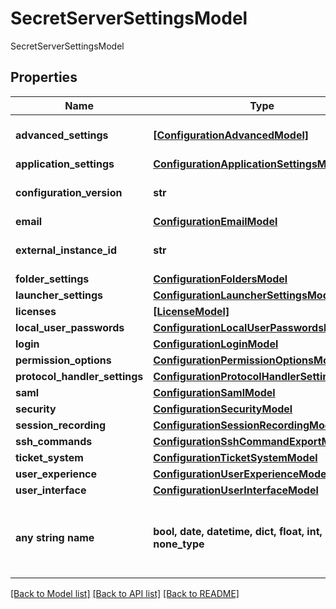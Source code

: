# SecretServerSettingsModel

SecretServerSettingsModel

## Properties
Name | Type | Description | Notes
------------ | ------------- | ------------- | -------------
**advanced_settings** | [**[ConfigurationAdvancedModel]**](ConfigurationAdvancedModel.md) | Advanced Configuration Settings | [optional] 
**application_settings** | [**ConfigurationApplicationSettingsModel**](ConfigurationApplicationSettingsModel.md) |  | [optional] 
**configuration_version** | **str** | Export Configuration Version | [optional] 
**email** | [**ConfigurationEmailModel**](ConfigurationEmailModel.md) |  | [optional] 
**external_instance_id** | **str** | ID for specific instance | [optional] 
**folder_settings** | [**ConfigurationFoldersModel**](ConfigurationFoldersModel.md) |  | [optional] 
**launcher_settings** | [**ConfigurationLauncherSettingsModel**](ConfigurationLauncherSettingsModel.md) |  | [optional] 
**licenses** | [**[LicenseModel]**](LicenseModel.md) | License Keys | [optional] 
**local_user_passwords** | [**ConfigurationLocalUserPasswordsModel**](ConfigurationLocalUserPasswordsModel.md) |  | [optional] 
**login** | [**ConfigurationLoginModel**](ConfigurationLoginModel.md) |  | [optional] 
**permission_options** | [**ConfigurationPermissionOptionsModel**](ConfigurationPermissionOptionsModel.md) |  | [optional] 
**protocol_handler_settings** | [**ConfigurationProtocolHandlerSettingsModel**](ConfigurationProtocolHandlerSettingsModel.md) |  | [optional] 
**saml** | [**ConfigurationSamlModel**](ConfigurationSamlModel.md) |  | [optional] 
**security** | [**ConfigurationSecurityModel**](ConfigurationSecurityModel.md) |  | [optional] 
**session_recording** | [**ConfigurationSessionRecordingModel**](ConfigurationSessionRecordingModel.md) |  | [optional] 
**ssh_commands** | [**ConfigurationSshCommandExportModel**](ConfigurationSshCommandExportModel.md) |  | [optional] 
**ticket_system** | [**ConfigurationTicketSystemModel**](ConfigurationTicketSystemModel.md) |  | [optional] 
**user_experience** | [**ConfigurationUserExperienceModel**](ConfigurationUserExperienceModel.md) |  | [optional] 
**user_interface** | [**ConfigurationUserInterfaceModel**](ConfigurationUserInterfaceModel.md) |  | [optional] 
**any string name** | **bool, date, datetime, dict, float, int, list, str, none_type** | any string name can be used but the value must be the correct type | [optional]

[[Back to Model list]](../README.md#documentation-for-models) [[Back to API list]](../README.md#documentation-for-api-endpoints) [[Back to README]](../README.md)


